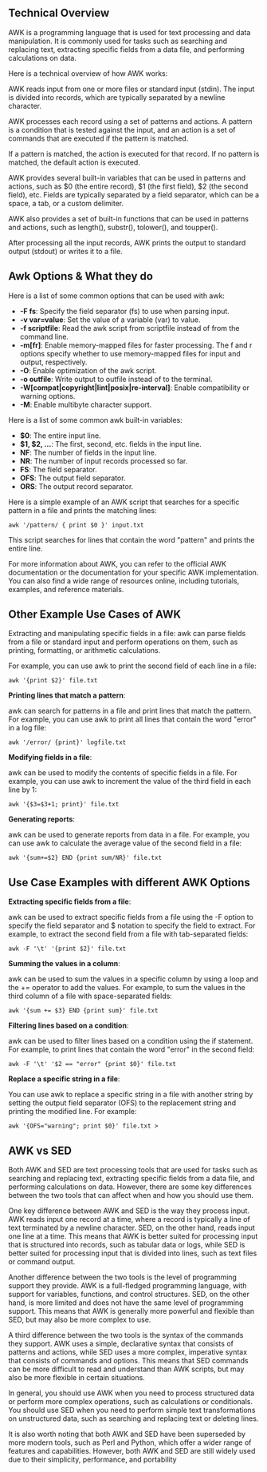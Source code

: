 ## Technical Overview
AWK is a programming language that is used for text processing and data manipulation. It is commonly used for tasks such as searching and replacing text, extracting specific fields from a data file, and performing calculations on data.

Here is a technical overview of how AWK works:

AWK reads input from one or more files or standard input (stdin). The input is divided into records, which are typically separated by a newline character.

AWK processes each record using a set of patterns and actions. A pattern is a condition that is tested against the input, and an action is a set of commands that are executed if the pattern is matched.

If a pattern is matched, the action is executed for that record. If no pattern is matched, the default action is executed.

AWK provides several built-in variables that can be used in patterns and actions, such as $0 (the entire record), $1 (the first field), $2 (the second field), etc. Fields are typically separated by a field separator, which can be a space, a tab, or a custom delimiter.

AWK also provides a set of built-in functions that can be used in patterns and actions, such as length(), substr(), tolower(), and toupper().

After processing all the input records, AWK prints the output to standard output (stdout) or writes it to a file.

## Awk Options & What they do

Here is a list of some common options that can be used with awk:

- **-F fs**: Specify the field separator (fs) to use when parsing input.
- **-v var=value**: Set the value of a variable (var) to value.
- **-f scriptfile**: Read the awk script from scriptfile instead of from the command line.
- **-m[fr]**: Enable memory-mapped files for faster processing. The f and r options specify whether to use memory-mapped files for input and output, respectively.
- **-O**: Enable optimization of the awk script.
- **-o outfile**: Write output to outfile instead of to the terminal.
- **-W[compat|copyright|lint|posix|re-interval]**: Enable compatibility or warning options.
- **-M**: Enable multibyte character support.

Here is a list of some common awk built-in variables:

- **$0**: The entire input line.
- **$1, $2, ...**: The first, second, etc. fields in the input line.
- **NF**: The number of fields in the input line.
- **NR**: The number of input records processed so far.
- **FS**: The field separator.
- **OFS**: The output field separator.
- **ORS**: The output record separator.

Here is a simple example of an AWK script that searches for a specific pattern in a file and prints the matching lines:

```
awk '/pattern/ { print $0 }' input.txt
```

This script searches for lines that contain the word "pattern" and prints the entire line.

For more information about AWK, you can refer to the official AWK documentation or the documentation for your specific AWK implementation. You can also find a wide range of resources online, including tutorials, examples, and reference materials.

## Other Example Use Cases of AWK

Extracting and manipulating specific fields in a file: awk can parse fields from a file or standard input and perform operations on them, such as printing, formatting, or arithmetic calculations. 

For example, you can use awk to print the second field of each line in a file:

```
awk '{print $2}' file.txt
```

**Printing lines that match a pattern**: 

awk can search for patterns in a file and print lines that match the pattern. For example, you can use awk to print all lines that contain the word "error" in a log file:

```
awk '/error/ {print}' logfile.txt
```

**Modifying fields in a file**: 

awk can be used to modify the contents of specific fields in a file. For example, you can use awk to increment the value of the third field in each line by 1:

```
awk '{$3=$3+1; print}' file.txt
```

**Generating reports**: 

awk can be used to generate reports from data in a file. For example, you can use awk to calculate the average value of the second field in a file:

```
awk '{sum+=$2} END {print sum/NR}' file.txt
```


## Use Case Examples with different AWK Options

**Extracting specific fields from a file**: 

awk can be used to extract specific fields from a file using the -F option to specify the field separator and $ notation to specify the field to extract. For example, to extract the second field from a file with tab-separated fields:

```
awk -F '\t' '{print $2}' file.txt
```

**Summing the values in a column**: 

awk can be used to sum the values in a specific column by using a loop and the += operator to add the values. For example, to sum the values in the third column of a file with space-separated fields:

```
awk '{sum += $3} END {print sum}' file.txt
```

**Filtering lines based on a condition**: 

awk can be used to filter lines based on a condition using the if statement. For example, to print lines that contain the word "error" in the second field:

```
awk -F '\t' '$2 == "error" {print $0}' file.txt
```

**Replace a specific string in a file**: 

You can use awk to replace a specific string in a file with another string by setting the output field separator (OFS) to the replacement string and printing the modified line. For example:

```
awk '{OFS="warning"; print $0}' file.txt >
```


## AWK vs SED
Both AWK and SED are text processing tools that are used for tasks such as searching and replacing text, extracting specific fields from a data file, and performing calculations on data. However, there are some key differences between the two tools that can affect when and how you should use them.

One key difference between AWK and SED is the way they process input. AWK reads input one record at a time, where a record is typically a line of text terminated by a newline character. SED, on the other hand, reads input one line at a time. This means that AWK is better suited for processing input that is structured into records, such as tabular data or logs, while SED is better suited for processing input that is divided into lines, such as text files or command output.

Another difference between the two tools is the level of programming support they provide. AWK is a full-fledged programming language, with support for variables, functions, and control structures. SED, on the other hand, is more limited and does not have the same level of programming support. This means that AWK is generally more powerful and flexible than SED, but may also be more complex to use.

A third difference between the two tools is the syntax of the commands they support. AWK uses a simple, declarative syntax that consists of patterns and actions, while SED uses a more complex, imperative syntax that consists of commands and options. This means that SED commands can be more difficult to read and understand than AWK scripts, but may also be more flexible in certain situations.

In general, you should use AWK when you need to process structured data or perform more complex operations, such as calculations or conditionals. You should use SED when you need to perform simple text transformations on unstructured data, such as searching and replacing text or deleting lines.

It is also worth noting that both AWK and SED have been superseded by more modern tools, such as Perl and Python, which offer a wider range of features and capabilities. However, both AWK and SED are still widely used due to their simplicity, performance, and portability

